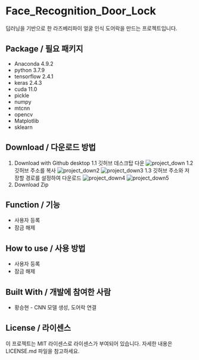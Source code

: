 # Face_Recognition_Door_Lock
딥러닝을 기반으로 한 라즈베리파이 얼굴 인식 도어락을 만드는 프로젝트입니다.


## Package / 필요 패키지
  * Anaconda 4.9.2
  * python 3.7.9
  * tensorflow 2.4.1
  * keras 2.4.3
  * cuda 11.0
  * pickle 
  * numpy
  * mtcnn
  * opencv
  * Matplotlib
  * sklearn
  
## Download / 다운로드 방법
  1. Download with Github desktop
    1.1 깃허브 데스크탑 다운
    ![project_down](https://user-images.githubusercontent.com/57141923/114175415-fde79200-9974-11eb-81af-fb5cd3472203.png)
    1.2 깃허브 주소를 복사
    ![project_down2](https://user-images.githubusercontent.com/57141923/114175419-ff18bf00-9974-11eb-8bca-9dd1651101b7.png)
    ![project_down3](https://user-images.githubusercontent.com/57141923/114175420-ffb15580-9974-11eb-8f3b-a9cae615d0ec.png)
    1.3 깃허브 주소와 저장할 경로를 설정하여 다운로드
    ![project_down4](https://user-images.githubusercontent.com/57141923/114175421-ffb15580-9974-11eb-9a46-7dde7178f78b.png)
    ![project_down5](https://user-images.githubusercontent.com/57141923/114175423-0049ec00-9975-11eb-804d-e7705db1535a.png)
  2. Download Zip

## Function / 기능
  * 사용자 등록
  * 잠금 해제

## How to use / 사용 방법
  * 사용자 등록
  * 잠금 해제

## Built With / 개발에 참여한 사람
 * 황승현 - CNN 모델 생성, 도어락 연결

## License / 라이센스
이 프로젝트는 MIT 라이센스로 라이센스가 부여되어 있습니다. 자세한 내용은 LICENSE.md 파일을 참고하세요.
